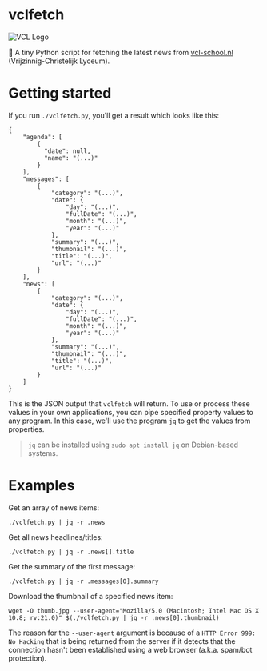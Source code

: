 # vclfetch
![VCL Logo](https://www.vcl-school.nl/Portals/_default/Skins/VCL/images/logo_vcl.png)

🐬 A tiny Python script for fetching the latest news from [vcl-school.nl](https://www.vcl-school.nl/) (Vrijzinnig-Christelijk Lyceum).

# Getting started
If you run `./vclfetch.py`, you'll get a result which looks like this:
```
{
    "agenda": [
        {
          "date": null,
          "name": "(...)"
        }
    ],
    "messages": [
        {
            "category": "(...)",
            "date": {
                "day": "(...)",
                "fullDate": "(...)",
                "month": "(...)",
                "year": "(...)"
            },
            "summary": "(...)",
            "thumbnail": "(...)",
            "title": "(...)",
            "url": "(...)"
        }
    ],
    "news": [
        {
            "category": "(...)",
            "date": {
                "day": "(...)",
                "fullDate": "(...)",
                "month": "(...)",
                "year": "(...)"
            },
            "summary": "(...)",
            "thumbnail": "(...)",
            "title": "(...)",
            "url": "(...)"
        }
    ]
}
```

This is the JSON output that `vclfetch` will return. To use or process these values in your own applications, you can pipe specified property values to any program. In this case, we'll use the program `jq` to get the values from properties.
> `jq` can be installed using `sudo apt install jq` on Debian-based systems.

# Examples
Get an array of news items:
```
./vclfetch.py | jq -r .news
```

Get all news headlines/titles:
```
./vclfetch.py | jq -r .news[].title
```

Get the summary of the first message:
```
./vclfetch.py | jq -r .messages[0].summary
```

Download the thumbnail of a specified news item:
```
wget -O thumb.jpg --user-agent="Mozilla/5.0 (Macintosh; Intel Mac OS X 10.8; rv:21.0)" $(./vclfetch.py | jq -r .news[0].thumbnail)
```
The reason for the `--user-agent` argument is because of a `HTTP Error 999: No Hacking` that is being returned from the server if it detects that the connection hasn't been established using a web browser (a.k.a. spam/bot protection).
